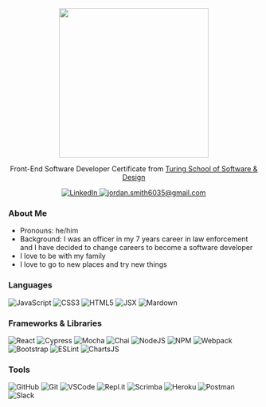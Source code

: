 <div id="header" align="center">
  <img src="https://media1.giphy.com/media/vLlpbDafjgHystuJ0a/giphy.gif?cid=ecf05e47h50na3qch7wwibzfdq5zwhj8gp7g7z6pvctch2sx&rid=giphy.gif&ct=s" width="300"/>
</div>

<p align="center">
Front-End Software Developer Certificate from <a href="https://turing.edu/">Turing School of Software & Design</a>
</p>

<div align='center'>

  <a href="https://www.linkedin.com/in/jordan-smith-331a0280//">![LinkedIn](https://img.shields.io/badge/linkedin-%230077B5.svg?&style=for-the-badge&logo=linkedin&logoColor=white)
  </a>
  <a href="mailto:jordan.smith6035@gmail.com">
    ![jordan.smith6035@gmail.com](https://img.shields.io/badge/Gmail-D14836?style=for-the-badge&logo=gmail&logoColor=white)        
  </a>
  
</div>



### About Me
- Pronouns: he/him
- Background: I was an officer in my 7 years career in law enforcement and I have decided to change careers to become a software developer
- I love to be with my family 
- I love to go to new places and try new things


### Languages

<div>
  <img alt="JavaScript" src="https://img.shields.io/badge/javascript%20-%23323330.svg?&style=for-the-badge&logo=javascript&logoColor=%23F7DF1E"/>
  <img alt="CSS3" src="https://img.shields.io/badge/css3%20-%231572B6.svg?&style=for-the-badge&logo=css3&logoColor=white"/>
  <img alt="HTML5" src="https://img.shields.io/badge/html5%20-%23E34F26.svg?&style=for-the-badge&logo=html5&logoColor=white"/>
  <img alt="JSX" src="https://img.shields.io/badge/JSX%20-%2320232a.svg?&style=for-the-badge&logo=react&logoColor=%2361DAFB"/>
  <img alt="Mardown" src="https://img.shields.io/badge/Markdown-000000?style=for-the-badge&logo=markdown&logoColor=white"/>
</div>

### Frameworks & Libraries

<div> 
  <img alt="React" src="https://img.shields.io/badge/React-20232A?style=for-the-badge&logo=react&logoColor=61DAFB"/>
  <img alt="Cypress" src="https://img.shields.io/badge/-cypress-%23E5E5E5?style=for-the-badge&logo=cypress&logoColor=058a5e"/>
  <img alt="Mocha" src="https://img.shields.io/badge/Mocha-8D6748?style=for-the-badge&logo=Mocha&logoColor=white"/>
  <img alt="Chai" src="https://img.shields.io/badge/Chai-A30701?style=for-the-badge&logo=chai&logoColor=white"/>
  <img alt="NodeJS" src="https://img.shields.io/badge/Node.js-339933?style=for-the-badge&logo=nodedotjs&logoColor=white"/>
  <img alt="NPM" src="https://img.shields.io/badge/npm-CB3837?style=for-the-badge&logo=npm&logoColor=white"/>
  <img alt="Webpack" src="https://img.shields.io/badge/webpack-%238DD6F9.svg?style=for-the-badge&logo=webpack&logoColor=black"/>
  <img alt="Bootstrap" src="https://img.shields.io/badge/Bootstrap-563D7C?style=for-the-badge&logo=bootstrap&logoColor=white"/>
  <img alt="ESLint" src="https://img.shields.io/badge/ESLint-4B3263?style=for-the-badge&logo=eslint&logoColor=white"/>
  <img alt="ChartsJS" src="https://img.shields.io/badge/chart.js-F5788D.svg?style=for-the-badge&logo=chart.js&logoColor=white"/>
</div>

### Tools

<div>
  <img alt="GitHub" src="https://img.shields.io/badge/github-181717.svg?style=for-the-badge&logo=github&logoColor=white"/>
  <img alt="Git" src="https://img.shields.io/badge/git-F05032.svg?style=for-the-badge&logo=git&logoColor=white" alt="Git badge"/>
  <img alt="VSCode" src="https://img.shields.io/badge/VS_Code-007ACC?style=for-the-badge&logo=visual%20studio%20code&logoColor=white"/>
  <img alt="Repl.it" src="https://img.shields.io/badge/Repl.it-%230D101E.svg?style=for-the-badge&logo=replit&logoColor=white"/>
  <img alt="Scrimba" src="https://img.shields.io/badge/scrimba-2B283A?style=for-the-badge&logo=scrimba&logoColor=white"/>
  <img alt="Heroku" src="https://img.shields.io/badge/Heroku-430098.svg?style=for-the-badge&logo=heroku&logoColor=white"/>
  <img alt="Postman" src="https://img.shields.io/badge/Postman-FF6C37?style=for-the-badge&logo=postman&logoColor=white"/>
  <img alt="Slack" src="https://img.shields.io/badge/Slack-4A154B.svg?&style=for-the-badge&logo=slack&logoColor=white"/>
</div> 









